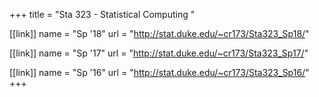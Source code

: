 +++
title = "Sta 323 - Statistical Computing "

[[link]]
name = "Sp '18"
url = "http://stat.duke.edu/~cr173/Sta323_Sp18/"

[[link]]
name = "Sp '17"
url = "http://stat.duke.edu/~cr173/Sta323_Sp17/"

[[link]]
name = "Sp '16"
url = "http://stat.duke.edu/~cr173/Sta323_Sp16/"
+++

